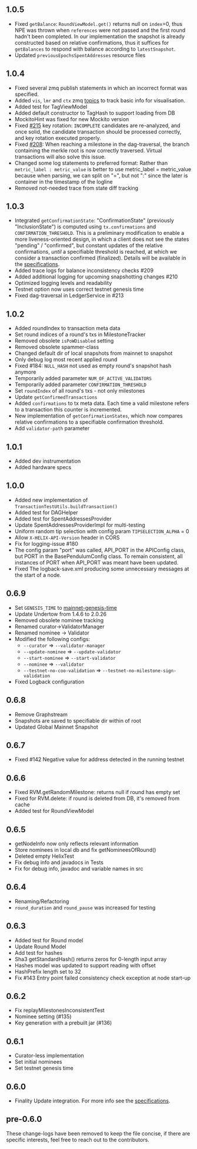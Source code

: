 ## 1.0.5
-  Fixed `getBalance`: `RoundViewModel.get()` returns null on `index`=0, thus NPE was thrown when `references` were not passed and the first round hadn't been completed. In our implementation the snapshot is already constructed based on relative confirmations, thus it suffices for `getBalances` to respond with balance according to `latestSnapshot`.
-  Updated `previousEpochsSpentAddresses` resource files 

## 1.0.4
-  Fixed several zmq publish statements in which an incorrect format was specified.
-  Added `vis`, `lmr` and `ctx` zmq [topics](https://github.com/HelixNetwork/pendulum#messageq) to track basic info for visualisation.
-  Added test for TagViewModel
-  Added default constructor to TagHash to support loading from DB
-  MockitoHint was fixed for new Mockito version
-  Fixed [#215](https://github.com/HelixNetwork/pendulum/issues/215) key rotation: `INCOMPLETE` candidates are re-analyzed, and once solid, the candidate transaction should be processed correctly, and key rotation executed properly.
-  Fixed [#208](https://github.com/HelixNetwork/pendulum/issues/208): When reaching a milestone in the dag-traversal, the branch containing the merkle root is now correctly traversed. Virtual transactions will also solve this issue.
- Changed some log statements to preferred format: Rather than ```metric_label : metric_value``` is better to use metric_label = metric_value because when parsing, we can split on "=", but not ":" since the later is container in the timestamp of the logline
- Removed not-needed trace from state diff tracking

## 1.0.3
-  Integrated `getConfirmationState`: "ConfirmationState" (previously "InclusionState") is computed using `tx.confirmations` and `CONFIRMATION_THRESHOLD`. This is a preliminary modification to enable a more liveness-oriented design, in which a client does not see the states "pending" / "confirmed", but constant updates of the relative confirmations, _until_ a specifiable threshold is reached, at which we consider a transaction confirmed (finalized). Details will be available in the [specifications](https://github.com/HelixNetwork/helix-specs/tree/master/specs/1.0).
-  Added trace logs for balance inconsistency checks #209
-  Added additional logging for upcoming snapshotting changes #210
-  Optimized logging levels and readability
-  Testnet option now uses correct testnet genesis time
-  Fixed dag-traversal in LedgerService in #213

## 1.0.2
-  Added roundIndex to transaction meta data
-  Set round indices of a round's txs in MilestoneTracker
-  Removed obsolete `isPoWDisabled` setting
-  Removed obsolete spammer-class
-  Changed default dir of local snapshots from mainnet to snapshot
-  Only debug log most recent applied round
-  Fixed #184: `NULL_HASH` not used as empty round's snapshot hash anymore
-  Temporarily added parameter `NUM_OF_ACTIVE_VALIDATORS`
-  Temporarily added parameter `CONFIRMATION_THRESHOLD`
-  Set `roundIndex` of all round's txs - not only milestones
-  Update `getConfirmedTransactions`
-  Added `confirmations` to tx meta data. Each time a valid milestone refers to a transaction this counter is incremented.
-  New implementation of `getConfirmationStates`, which now compares relative confirmations to a specifiable confirmation threshold.
-  Add `validator-path` parameter

## 1.0.1
-   Added dev instrumentation
-   Added hardware specs

## 1.0.0
-   Added new implementation of `TransactionTestUtils.buildTransaction()`
-   Added test for DAGHelper
-   Added test for SpentAddressesProvider
-   Update SpentAddressesProviderImpl for multi-testing
-   Uniform random tip selection with config param `TIPSELECTION_ALPHA` = 0
-   Allow `X-HELIX-API-Version` header in CORS
-   Fix for logging-issue #180
-   The config param "port" was called, API_PORT in the APIConfig class, but PORT in the BasePendulumConfig class. To remain consistent, all instances of PORT when API_PORT was meant have been updated.
-   Fixed The logback-save.xml producing some unnecessary messages at the start of a node.  

## 0.6.9
-   Set `GENESIS_TIME` to [mainnet-genesis-time](https://github.com/HelixNetwork/helix-dao-data#genesis-time)
-   Update Undertow from 1.4.6 to 2.0.26
-   Removed obsolete nominee tracking
-   Renamed curator->ValidatorManager
-   Renamed nominee -> Validator
-   Modified the following configs:
    - `--curator` => `--validator-manager`
    - `--update-nominee` => `--update-validator`
    - `--start-nominee` => `--start-validator`
    - `--nominee` => `--validator`
    - `--testnet-no-coo-validation` => `--testnet-no-milestone-sign-validation`
-   Fixed Logback configuration

## 0.6.8
-   Remove Graphstream
-   Snapshots are saved to specifiable dir within of root
-   Updated Global Mainnet Snapshot

## 0.6.7
-   Fixed #142 Negative value for address detected in the running testnet

## 0.6.6
-   Fixed RVM.getRandomMilestone: returns null if round has empty set
-   Fixed for RVM.delete: if round is deleted from DB, it's removed from cache
-   Added test for RoundViewModel

## 0.6.5
-   getNodeInfo now only reflects relevant information
-   Store nominees in local db and fix getNomineesOfRound()
-   Deleted empty HelixTest
-   Fix debug info and javadocs in Tests
-   Fix for debug info, javadoc and variable names in src

## 0.6.4
-   Renaming/Refactoring
-   `round_duration` and `round_pause` was increased for testing

## 0.6.3
-   Added test for Round model
-   Update Round Model
-   Add test for hashes
-   Sha3 getStandardHash() returns zeros for 0-length input array
-   Hashes model was updated to support reading with offset
-   HashPrefix length set to 32
-   Fix #143 Entry point failed consistency check exception at node start-up

## 0.6.2
-   Fix replayMilestonesInconsistentTest
-   Nominee setting (#135)
-   Key generation with a prebuilt jar (#136)

## 0.6.1
-   Curator-less implementation
-   Set initial nominees
-   Set testnet genesis time

## 0.6.0
-   Finality Update integration. For more info see the [specifications](https://github.com/HelixNetwork/helix-specs/blob/master/specs/1.0/finality.md).

## pre-0.6.0

These change-logs have been removed to keep the file concise, if there are specific interests, feel free to reach out to the contributors.
